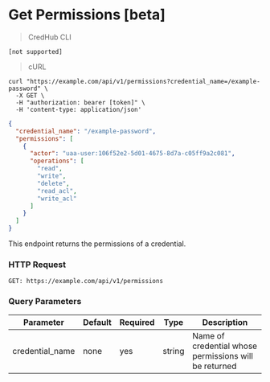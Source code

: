 # Get Permissions [beta]

> CredHub CLI

```shell
[not supported]
```

> cURL

```shell
curl "https://example.com/api/v1/permissions?credential_name=/example-password" \
  -X GET \
  -H "authorization: bearer [token]" \
  -H 'content-type: application/json'
```

```json
{
  "credential_name": "/example-password",
  "permissions": [
    {
      "actor": "uaa-user:106f52e2-5d01-4675-8d7a-c05ff9a2c081",
      "operations": [
        "read",
        "write",
        "delete",
        "read_acl",
        "write_acl"
      ]
    }
  ]
}
```

This endpoint returns the permissions of a credential. 

### HTTP Request

`GET: https://example.com/api/v1/permissions`

### Query Parameters

Parameter | Default | Required | Type | Description
--------- | --------- | --------- | --------- | -----------
credential_name | none | yes | string | Name of credential whose permissions will be returned
